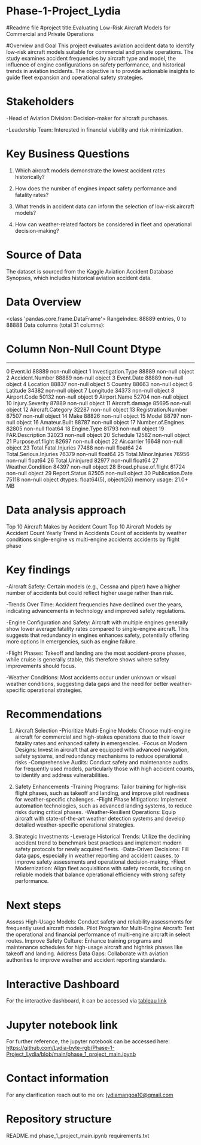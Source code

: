 # Phase-1-Project_Lydia
#Readme file
#project title:Evaluating Low-Risk Aircraft Models for Commercial and Private Operations

#Overview and Goal
This project evaluates aviation accident data to identify low-risk aircraft models suitable for commercial and private operations. The study examines accident frequencies by aircraft type and model, the influence of engine configurations on safety performance, and historical trends in aviation incidents. The objective is to provide actionable insights to guide fleet expansion and operational safety strategies.

# **Stakeholders**

-Head of Aviation Division: Decision-maker for aircraft purchases.

-Leadership Team: Interested in financial viability and risk minimization.

# **Key Business Questions**

1. Which aircraft models demonstrate the lowest accident rates historically?

2. How does the number of engines impact safety performance and fatality rates?

3. What trends in accident data can inform the selection of low-risk aircraft models?

4. How can weather-related factors be considered in fleet and operational decision-making?

# **Source of Data**

The dataset is sourced from the Kaggle Aviation Accident Database Synopses, which includes historical aviation accident data.

# Data Overview
<class 'pandas.core.frame.DataFrame'>
RangeIndex: 88889 entries, 0 to 88888
Data columns (total 31 columns):
 #   Column                  Non-Null Count  Dtype  
---  ------                  --------------  -----  
 0   Event.Id                88889 non-null  object 
 1   Investigation.Type      88889 non-null  object 
 2   Accident.Number         88889 non-null  object 
 3   Event.Date              88889 non-null  object 
 4   Location                88837 non-null  object 
 5   Country                 88663 non-null  object 
 6   Latitude                34382 non-null  object 
 7   Longitude               34373 non-null  object 
 8   Airport.Code            50132 non-null  object 
 9   Airport.Name            52704 non-null  object 
 10  Injury.Severity         87889 non-null  object 
 11  Aircraft.damage         85695 non-null  object 
 12  Aircraft.Category       32287 non-null  object 
 13  Registration.Number     87507 non-null  object 
 14  Make                    88826 non-null  object 
 15  Model                   88797 non-null  object 
 16  Amateur.Built           88787 non-null  object 
 17  Number.of.Engines       82805 non-null  float64
 18  Engine.Type             81793 non-null  object 
 19  FAR.Description         32023 non-null  object 
 20  Schedule                12582 non-null  object 
 21  Purpose.of.flight       82697 non-null  object 
 22  Air.carrier             16648 non-null  object 
 23  Total.Fatal.Injuries    77488 non-null  float64
 24  Total.Serious.Injuries  76379 non-null  float64
 25  Total.Minor.Injuries    76956 non-null  float64
 26  Total.Uninjured         82977 non-null  float64
 27  Weather.Condition       84397 non-null  object 
 28  Broad.phase.of.flight   61724 non-null  object 
 29  Report.Status           82505 non-null  object 
 30  Publication.Date        75118 non-null  object 
dtypes: float64(5), object(26)
memory usage: 21.0+ MB

# Data analysis approach
Top 10 Aircraft Makes by Accident Count
Top 10 Aircraft Models by Accident Count
Yearly Trend in Accidents
Count of accidents by weather conditions
single-engine vs multi-engine accidents
accidents by flight phase

# Key findings
-Aircraft Safety: Certain models (e.g., Cessna and piper) have a higher number of accidents but could reflect higher usage rather than risk.

-Trends Over Time: Accident frequencies have declined over the years, indicating advancements in technology and improved safety regulations.

-Engine Configuration and Safety: Aircraft with multiple engines generally show lower average fatality rates compared to single-engine aircraft. This suggests that redundancy in engines enhances safety, potentially offering more options in emergencies, such as engine failure.

-Flight Phases: Takeoff and landing are the most accident-prone phases, while cruise is generally stable, this therefore shows where safety improvements should focus.

-Weather Conditions: Most accidents occur under unknown or visual weather conditions, suggesting data gaps and the need for better weather-specific operational strategies.

# Recommendations
1. Aircraft Selection
-Prioritize Multi-Engine Models: Choose multi-engine aircraft for commercial and high-stakes operations due to their lower fatality rates and enhanced safety in emergencies.
-Focus on Modern Designs: Invest in aircraft that are equipped with advanced navigation, safety systems, and redundancy mechanisms to reduce operational risks
-Comprehensive Audits: Conduct safety and maintenance audits for frequently used models, particularly those with high accident counts, to identify and address vulnerabilities.


2. Safety Enhancements
-Training Programs: Tailor training for high-risk flight phases, such as takeoff and landing, and improve pilot readiness for weather-specific challenges.
-Flight Phase Mitigations: Implement automation technologies, such as advanced landing systems, to reduce risks during critical phases.
-Weather-Resilient Operations: Equip aircraft with state-of-the-art weather detection systems and develop detailed weather-specific operational strategies.

3. Strategic Investments
-Leverage Historical Trends: Utilize the declining accident trend to benchmark best practices and implement modern safety protocols for newly acquired fleets.
-Data-Driven Decisions: Fill data gaps, especially in weather reporting and accident causes, to improve safety assessments and operational decision-making.
-Fleet Modernization: Align fleet acquisitions with safety records, focusing on reliable models that balance operational efficiency with strong safety performance.

# Next steps
Assess High-Usage Models: Conduct safety and reliability assessments for frequently used aircraft models.
Pilot Program for Multi-Engine Aircraft: Test the operational and financial performance of multi-engine aircraft in select routes.
Improve Safety Culture: Enhance training programs and maintenance schedules for high-usage aircraft and highrisk phases like takeoff and landing.
Address Data Gaps: Collaborate with aviation authorities to improve weather and accident reporting standards.

# Interactive Dashboard
For the interactive dashboard, it can be accessed via [tableau link](https://public.tableau.com/app/profile/vxp.red/viz/firstinteractiveboard/Dashboard1?publish=yes)

# Jupyter notebook link
For further reference, the jupyter notebook can be accessed here:
 https://github.com/Lydia-byte-rgb/Phase-1-Project_Lydia/blob/main/phase_1_project_main.ipynb

# Contact information
For any clarification reach out to me on: lydiamangoa10@gmail.com

# Repository structure
README.md
phase_1_project_main.ipynb
requirements.txt
